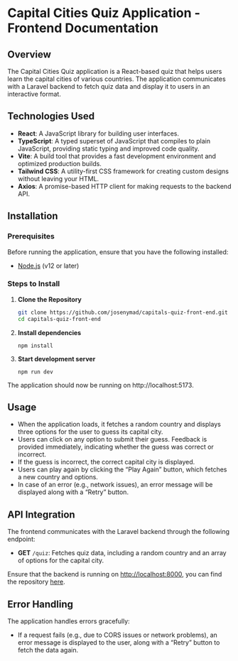 # Capital Cities Quiz Application - Frontend Documentation

## Overview

The Capital Cities Quiz application is a React-based quiz that helps users learn the capital cities of various countries. The application communicates with a Laravel backend to fetch quiz data and display it to users in an interactive format.

## Technologies Used

- **React**: A JavaScript library for building user interfaces.
- **TypeScript**: A typed superset of JavaScript that compiles to plain JavaScript, providing static typing and improved code quality.
- **Vite**: A build tool that provides a fast development environment and optimized production builds.
- **Tailwind CSS**: A utility-first CSS framework for creating custom designs without leaving your HTML.
- **Axios**: A promise-based HTTP client for making requests to the backend API.

## Installation

### Prerequisites

Before running the application, ensure that you have the following installed:

- [Node.js](https://nodejs.org/) (v12 or later)

### Steps to Install

1. **Clone the Repository**

   ```bash
   git clone https://github.com/josenymad/capitals-quiz-front-end.git
   cd capitals-quiz-front-end
   ```

2. **Install dependencies**

   `npm install`

3. **Start development server**

   `npm run dev`

The application should now be running on http://localhost:5173.

## Usage

- When the application loads, it fetches a random country and displays three options for the user to guess its capital city.
- Users can click on any option to submit their guess. Feedback is provided immediately, indicating whether the guess was correct or incorrect.
- If the guess is incorrect, the correct capital city is displayed.
- Users can play again by clicking the “Play Again” button, which fetches a new country and options.
- In case of an error (e.g., network issues), an error message will be displayed along with a “Retry” button.

## API Integration

The frontend communicates with the Laravel backend through the following endpoint:

- **GET** `/quiz`: Fetches quiz data, including a random country and an array of options for the capital city.

Ensure that the backend is running on [http://localhost:8000](http://localhost:8000), you can find the repository [here](https://github.com/josenymad/capital-quiz-backend).

## Error Handling

The application handles errors gracefully:

- If a request fails (e.g., due to CORS issues or network problems), an error message is displayed to the user, along with a “Retry” button to fetch the data again.
